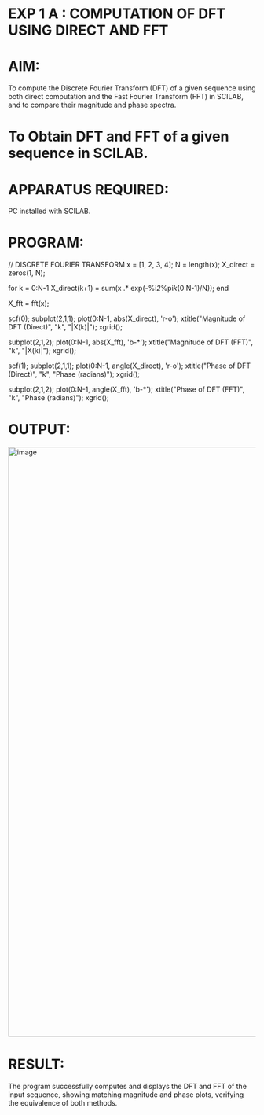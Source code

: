 # EXP 1 A : COMPUTATION OF DFT USING DIRECT AND FFT

# AIM: 
To compute the Discrete Fourier Transform (DFT) of a given sequence using both direct computation and the Fast Fourier Transform (FFT) in SCILAB, and to compare their magnitude and phase spectra.
# To Obtain DFT and FFT of a given sequence in SCILAB. 

# APPARATUS REQUIRED: 
PC installed with SCILAB. 

# PROGRAM: 
// DISCRETE FOURIER TRANSFORM 
x = [1, 2, 3, 4];
N = length(x);
X_direct = zeros(1, N);

for k = 0:N-1
    X_direct(k+1) = sum(x .* exp(-%i*2*%pi*k*(0:N-1)/N));
end

X_fft = fft(x);

scf(0);
subplot(2,1,1);
plot(0:N-1, abs(X_direct), 'r-o');
xtitle("Magnitude of DFT (Direct)", "k", "|X(k)|");
xgrid();

subplot(2,1,2);
plot(0:N-1, abs(X_fft), 'b-*');
xtitle("Magnitude of DFT (FFT)", "k", "|X(k)|");
xgrid();

scf(1);
subplot(2,1,1);
plot(0:N-1, angle(X_direct), 'r-o');
xtitle("Phase of DFT (Direct)", "k", "Phase (radians)");
xgrid();

subplot(2,1,2);
plot(0:N-1, angle(X_fft), 'b-*');
xtitle("Phase of DFT (FFT)", "k", "Phase (radians)");
xgrid();


# OUTPUT: 
<img width="1920" height="1200" alt="image" src="https://github.com/user-attachments/assets/e510fa5e-ef0d-4afe-9f21-55f7cd8193e9" />


# RESULT: 
The program successfully computes and displays the DFT and FFT of the input sequence, showing matching magnitude and phase plots, verifying the equivalence of both methods.
